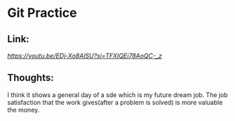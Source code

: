 # Git Practice

## Link: 
*https://youtu.be/EDj-Xo8AlSU?si=TFXIQEi78AoQC-_z* 

## Thoughts:
I think it shows a general day of a sde which is my future dream job. The job satisfaction that the work gives(after a problem is solved) is more valuable the money.


